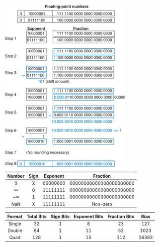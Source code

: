 ![](./images/fp32Addtion.jpg)


| Number  | Sign  | Exponent | Fraction |
| :------------:|:---------------:|:-----:|:-----:|
| 0 |	X	| 00000000 | 00000000000000000000000
| ∞ | 0 | 11111111 | 00000000000000000000000
| −∞| 1 | 11111111 | 00000000000000000000000
| NaN | X | 11111111 | Non-zero

| Format | Total  Bits	| Sign  Bits	| Exponent  Bits	| Fraction  Bits	| Bias |
|:-----:|:-----:|:-----:|:-----:|:-----:|:-----:|
| Single	| 32	| 1	| 8	| 23	| 127 |
| Double	| 64	| 1	| 11	| 52	| 1023 | 
| Quad	| 128	| 1	| 15	| 112	| 16363 |
